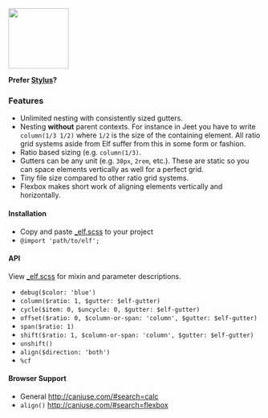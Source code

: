 <img src="http://corysimmons.github.io/elf/img/elf.svg" height="120px">

**Prefer [Stylus](https://github.com/corysimmons/elf)?**

### Features
- Unlimited nesting with consistently sized gutters.
- Nesting **without** parent contexts. For instance in Jeet you have to write `column(1/3 1/2)` where `1/2` is the size of the containing element. All ratio grid systems aside from Elf suffer from this in some form or fashion.
- Ratio based sizing (e.g. `column(1/3)`.
- Gutters can be any unit (e.g. `30px`, `2rem`, etc.). These are static so you can space elements vertically as well for a perfect grid.
- Tiny file size compared to other ratio grid systems.
- Flexbox makes short work of aligning elements vertically and horizontally.

#### Installation
- Copy and paste [_elf.scss](_elf.scss) to your project
- `@import 'path/to/elf';`

#### API
View [_elf.scss](_elf.scss) for mixin and parameter descriptions.

- `debug($color: 'blue')`
- `column($ratio: 1, $gutter: $elf-gutter)`
- `cycle($item: 0, $uncycle: 0, $gutter: $elf-gutter)`
- `offset($ratio: 0, $column-or-span: 'column', $gutter: $elf-gutter)`
- `span($ratio: 1)`
- `shift($ratio: 1, $column-or-span: 'column', $gutter: $elf-gutter)`
- `unshift()`
- `align($direction: 'both')`
- `%cf`

#### Browser Support
- General http://caniuse.com/#search=calc
- `align()` http://caniuse.com/#search=flexbox
